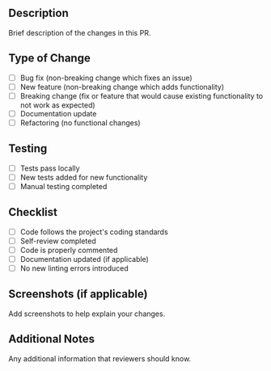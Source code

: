 ## Description

Brief description of the changes in this PR.

## Type of Change

- [ ] Bug fix (non-breaking change which fixes an issue)
- [ ] New feature (non-breaking change which adds functionality)
- [ ] Breaking change (fix or feature that would cause existing functionality to not work as expected)
- [ ] Documentation update
- [ ] Refactoring (no functional changes)

## Testing

- [ ] Tests pass locally
- [ ] New tests added for new functionality
- [ ] Manual testing completed

## Checklist

- [ ] Code follows the project's coding standards
- [ ] Self-review completed
- [ ] Code is properly commented
- [ ] Documentation updated (if applicable)
- [ ] No new linting errors introduced

## Screenshots (if applicable)

Add screenshots to help explain your changes.

## Additional Notes

Any additional information that reviewers should know.
